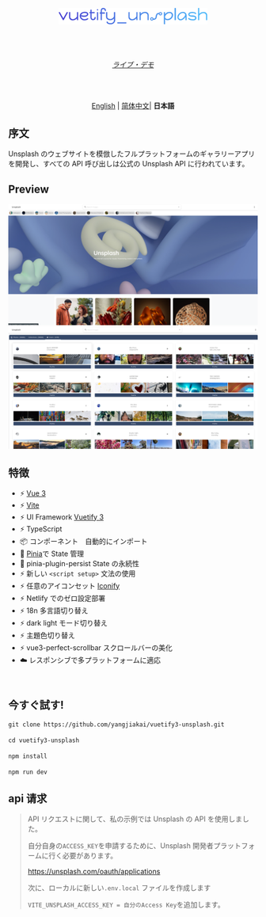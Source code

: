 <br><br>

<p align='center' >
  <img  src='/src/assets/logo.svg' alt='Vuetify3' width='300'/>
</p>
<br><br>
<h6 align='center'>
<a href="https://unsplash.vuetify3.com/">ライブ・デモ</a>
</h6>

<br>

<p align='center'>
<a href="https://github.com/yangjiakai/vuetify3-unsplash/blob/main/README.md">English</a> | <a href="https://github.com/yangjiakai/vuetify3-unsplash/blob/main/README.zh-CN.md">简体中文</a>| <b >日本語</b>
</p>

## 序文

Unsplash のウェブサイトを模倣したフルプラットフォームのギャラリーアプリを開発し、すべての API 呼び出しは公式の Unsplash API に行われています。

## Preview

<img  src='/src/assets/preview.png'  alt='Vuetify3' />
<img  src='/src/assets/preview2.png'  alt='Vuetify3' />

## 特徴

- ⚡️ [Vue 3](https://github.com/vuejs/core)
- ⚡️ [Vite](https://github.com/vitejs/vite)
- ⚡️ UI Framework [Vuetify 3](https://next.vuetifyjs.com/en/)
- ⚡️ TypeScript
- 📦 コンポーネント　自動的にインポート
- 🍍 [Pinia](https://pinia.vuejs.org/)で State 管理
- 🍍 pinia-plugin-persist State の永続性
- ⚡️ 新しい `<script setup>` 文法の使用
- ⚡️ 任意のアイコンセット [Iconify](https://icon-sets.iconify.design/)
- ⚡️ Netlify でのゼロ設定部署
- ⚡️ 18n 多言語切り替え
- ⚡️ dark light モード切り替え
- ⚡️ 主題色切り替え
- ⚡️ vue3-perfect-scrollbar スクロールバーの美化
- ☁️ レスポンシブで多プラットフォームに適応

<br>

## 今すぐ試す!

```
git clone https://github.com/yangjiakai/vuetify3-unsplash.git

cd vuetify3-unsplash

npm install

npm run dev
```

## api 请求

> API リクエストに関して、私の示例では Unsplash の API を使用しました。
>
> 自分自身の`ACCESS_KEY`を申請するために、Unsplash 開発者プラットフォームに行く必要があります。
>
> https://unsplash.com/oauth/applications
>
> 次に、ローカルに新しい`.env.local` ファイルを作成します
>
> `VITE_UNSPLASH_ACCESS_KEY = 自分のAccess Key`を追加します。
